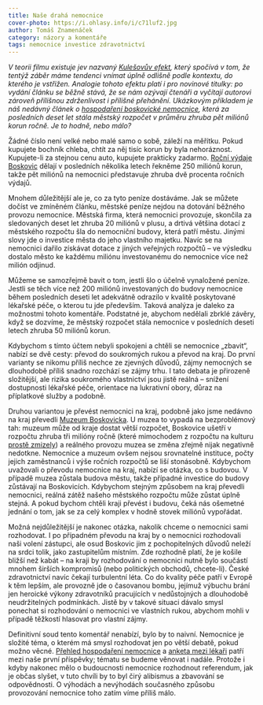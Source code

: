 ```yaml
---
title: Naše drahá nemocnice
cover-photo: https://i.ohlasy.info/i/c71luf2.jpg
author: Tomáš Znamenáček
category: názory a komentáře
tags: nemocnice investice zdravotnictví
---
```


*V teorii filmu existuje jev nazvaný [Kulešovův efekt](https://www.youtube.com/watch?v=_gGl3LJ7vHc), který spočívá v tom, že tentýž záběr máme tendenci vnímat úplně odlišně podle kontextu, do kterého je vstřižen. Analogie tohoto efektu platí i pro novinové titulky: po vydání článku se běžně stává, že se nám ozývají čtenáři a vyčítají autorovi zároveň přílišnou zdrženlivost i přílišné přehánění. Ukázkovým příkladem je náš nedávný článek o [hospodaření boskovické nemocnice](/clanky/2016/03/hospodareni-nemocnice.html), která za posledních deset let stála městský rozpočet v průměru zhruba pět miliónů korun ročně. Je to hodně, nebo málo?*

Žádné číslo není velké nebo malé samo o sobě, záleží na měřítku. Pokud kupujete bochník chleba, chtít za něj tisíc korun by byla nehoráznost. Kupujete-li za stejnou cenu auto, kupujete prakticky zadarmo. [Roční výdaje Boskovic](http://monitor.statnipokladna.cz/2015/obce/detail/00279978) dělají v posledních několika letech řekněme 250 miliónů korun, takže pět miliónů na nemocnici představuje zhruba dvě procenta ročních výdajů.

Mnohem důležitější ale je, co za tyto peníze dostáváme. Jak se můžete dočíst ve zmíněném článku, městské peníze nejdou na dotování běžného provozu nemocnice. Městská firma, která nemocnici provozuje, skončila za sledovaných deset let zhruba 20 miliónů v plusu, a drtivá většina dotací z městského rozpočtu šla do nemocniční budovy, která patří městu. Jinými slovy jde o investice města do jeho vlastního majetku. Navíc se na nemocnici dařilo získávat dotace z jiných veřejných rozpočtů – ve výsledku dostalo město ke každému miliónu investovanému do nemocnice více než milión odjinud.

Můžeme se samozřejmě bavit o tom, jestli šlo o účelně vynaložené peníze. Jestli se těch více než 200 miliónů investovaných do budovy nemocnice během posledních deseti let adekvátně odrazilo v kvalitě poskytované lékařské péče, o kterou tu jde především. Taková analýza je daleko za možnostmi tohoto komentáře. Podstatné je, abychom nedělali zbrklé závěry, když se dozvíme, že městský rozpočet stála nemocnice v posledních deseti letech zhruba 50 miliónů korun.

Kdybychom s tímto účtem nebyli spokojeni a chtěli se nemocnice „zbavit“, nabízí se dvě cesty: převod do soukromých rukou a převod na kraj. Do první varianty se nikomu příliš nechce ze zjevných důvodů, zájmy nemocných se dlouhodobě příliš snadno rozchází se zájmy trhu. I tato debata je přirozeně složitější, ale rizika soukromého vlastnictví jsou jistě reálná – snížení dostupnosti lékařské péče, orientace na lukrativní obory, důraz na příplatkové služby a podobně.

Druhou variantou je převést nemocnici na kraj, podobně jako jsme nedávno na kraj převedli [Muzeum Boskovicka](/clanky/2015/05/muzeum-na-kraj.html). U muzea to vypadá na bezproblémový tah: muzeum může od kraje dostat větší rozpočet, Boskovice ušetří v rozpočtu zhruba tři milióny ročně (které mimochodem z rozpočtu na kulturu [prostě zmizely](/clanky/2015/12/investice-do-kultury.html)) a reálného provozu muzea se změna zřejmě nijak negativně nedotkne. Nemocnice a muzeum ovšem nejsou srovnatelné instituce, počty jejich zaměstnanců i výše ročních rozpočtů se liší stonásobně. Kdybychom uvažovali o převodu nemocnice na kraj, nabízí se otázka, co s budovou. V případě muzea zůstala budova městu, takže případné investice do budovy zůstávají na Boskovicích. Kdybychom stejným způsobem na kraj převedli nemocnici, reálná zátěž našeho městského rozpočtu může zůstat úplně stejná. A pokud bychom chtěli kraji převést i budovu, čeká nás ošemetné jednání o tom, jak se za celý komplex v hodně stovek miliónů vypořádat.

Možná nejdůležitější je nakonec otázka, nakolik chceme o nemocnici sami rozhodovat. I po případném převodu na kraj by o nemocnici rozhodovali naši volení zástupci, ale osud Boskovic jim z pochopitelných důvodů neleží na srdci tolik, jako zastupitelům místním. Zde rozhodně platí, že je košile bližší než kabát – na kraji by rozhodování o nemocnici nutně bylo součástí mnohem širších kompromisů (nebo politických obchodů, chcete-li). České zdravotnictví navíc čekají turbulentní léta. Co do kvality péče patří v Evropě k těm lepším, ale provozně jde o časovanou bombu, jejímuž výbuchu brání jen heroické výkony zdravotníků pracujících v nedůstojných a dlouhodobě neudržitelných podmínkách. Jistě by v takové situaci dávalo smysl ponechat si rozhodování o nemocnici ve vlastních rukou, abychom mohli v případě těžkostí hlasovat pro vlastní zájmy.

Definitivní soud tento komentář nenabízí, bylo by to naivní. Nemocnice je složité téma, o kterém má smysl rozhodovat jen po větší debatě, pokud možno věcné. [Přehled hospodaření nemocnice](/clanky/2016/03/hospodareni-nemocnice.html) a [anketa mezi lékaři](/clanky/2016/03/anketa-nemocnice.html) patří mezi naše první příspěvky; tématu se budeme věnovat i nadále. Protože i kdyby nakonec mělo o budoucnosti nemocnice rozhodnout referendum, jak je občas slyšet, v tuto chvíli by to byl čirý alibismus a zbavování se odpovědnosti. O výhodách a nevýhodách současného způsobu provozování nemocnice toho zatím víme příliš málo.
